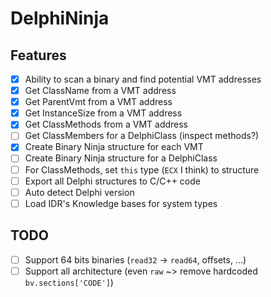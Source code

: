 # DelphiNinja

## Features

- [x] Ability to scan a binary and find potential VMT addresses
- [x] Get ClassName from a VMT address
- [x] Get ParentVmt from a VMT address
- [x] Get InstanceSize from a VMT address
- [x] Get ClassMethods from a VMT address
- [ ] Get ClassMembers for a DelphiClass (inspect methods?)
- [x] Create Binary Ninja structure for each VMT
- [ ] Create Binary Ninja structure for a DelphiClass
- [ ] For ClassMethods, set `this` type (`ECX` I think) to structure
- [ ] Export all Delphi structures to C/C++ code
- [ ] Auto detect Delphi version
- [ ] Load IDR's Knowledge bases for system types

## TODO

- [ ] Support 64 bits binaries (`read32` -> `read64`, offsets, ...)
- [ ] Support all architecture (even `raw` ~> remove hardcoded `bv.sections['CODE']`)
